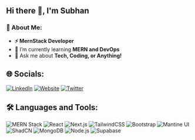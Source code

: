 ## Hi there 👋, I'm Subhan

### 🚀 About Me: 
 
  <ul>
    <li><strong>⚡ MernStack Developer</strong></li>
    <li>🌱 I’m currently learning <strong>MERN and DevOps</strong></li>
    <li>💬 Ask me about <strong>Tech, Coding, or Anything!</strong></li> 
  </ul> 


## 🌐 Socials:
[![LinkedIn](https://img.shields.io/badge/LinkedIn-%230077B5.svg?style=for-the-badge&logo=linkedin&logoColor=white)](https://www.linkedin.com/in/subhan-nadeem-dev)
[![Website](https://img.shields.io/badge/Website-%2312100E.svg?style=for-the-badge&logo=web&logoColor=white)](https://subhan-nadeem-dev.vercel.app)
[![Twitter](https://img.shields.io/badge/Twitter-%231DA1F2.svg?style=for-the-badge&logo=twitter&logoColor=white)](https://x.com/subhanch1320?s=21)

## 🛠️ Languages and Tools:
![MERN Stack](https://img.shields.io/badge/MERN-Stack-%2361DAFB.svg?style=for-the-badge&logo=react&logoColor=white)
![React](https://img.shields.io/badge/React-%2361DAFB.svg?style=for-the-badge&logo=react&logoColor=white)
![Next.js](https://img.shields.io/badge/Next.js-%23000000.svg?style=for-the-badge&logo=next.js&logoColor=white)
![TailwindCSS](https://img.shields.io/badge/TailwindCSS-%2338B2AC.svg?style=for-the-badge&logo=tailwind-css&logoColor=white)
![Bootstrap](https://img.shields.io/badge/Bootstrap-%23563D7C.svg?style=for-the-badge&logo=bootstrap&logoColor=white)
![Mantine UI](https://img.shields.io/badge/Mantine%20UI-%23008CCE.svg?style=for-the-badge&logo=mantine&logoColor=white)
![ShadCN](https://img.shields.io/badge/ShadCN-%23E34F26.svg?style=for-the-badge)
![MongoDB](https://img.shields.io/badge/MongoDB-%2347A248.svg?style=for-the-badge&logo=mongodb&logoColor=white)
![Node.js](https://img.shields.io/badge/Node.js-%23339933.svg?style=for-the-badge&logo=node.js&logoColor=white)
![Supabase](https://img.shields.io/badge/Supabase-%2333B2A6.svg?style=for-the-badge&logo=supabase&logoColor=white)

